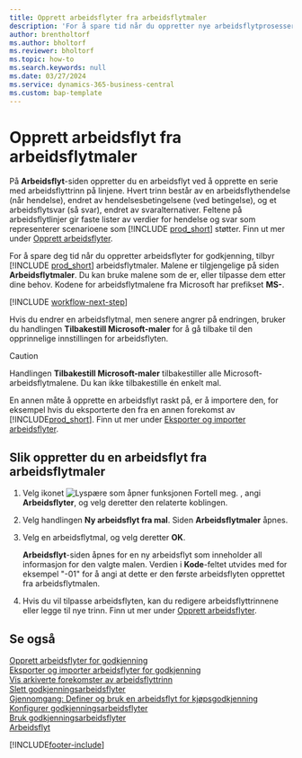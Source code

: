 ```yaml
---
title: Opprett arbeidsflyter fra arbeidsflytmaler
description: 'For å spare tid når du oppretter nye arbeidsflytprosesser for godkjenning, kan du opprette arbeidsflytprosesser fra arbeidsflytmaler.'
author: brentholtorf
ms.author: bholtorf
ms.reviewer: bholtorf
ms.topic: how-to
ms.search.keywords: null
ms.date: 03/27/2024
ms.service: dynamics-365-business-central
ms.custom: bap-template
---
```

# <a name="create-workflows-from-workflow-templates"></a>Opprett arbeidsflyt fra arbeidsflytmaler

På **Arbeidsflyt**-siden oppretter du en arbeidsflyt ved å opprette en serie med arbeidsflyttrinn på linjene. Hvert trinn består av en arbeidsflythendelse (når hendelse), endret av hendelsesbetingelsene (ved betingelse), og et arbeidsflytsvar (så svar), endret av svaralternativer. Feltene på arbeidsflytlinjer gir faste lister av verdier for hendelse og svar som representerer scenarioene som [!INCLUDE [prod_short](includes/prod_short.md)] støtter. Finn ut mer under [Opprett arbeidsflyter](across-how-to-create-workflows.md).

For å spare deg tid når du oppretter arbeidsflyter for godkjenning, tilbyr [!INCLUDE [prod_short](includes/prod_short.md)] arbeidsflytmaler. Malene er tilgjengelige på siden **Arbeidsflytmaler**. Du kan bruke malene som de er, eller tilpasse dem etter dine behov. Kodene for arbeidsflytmalene fra Microsoft har prefikset **MS-**.

[!INCLUDE [workflow-next-step](includes/workflow-next-step.md)]

Hvis du endrer en arbeidsflytmal, men senere angrer på endringen, bruker du handlingen **Tilbakestill Microsoft-maler** for å gå tilbake til den opprinnelige innstillingen for arbeidsflyten.

> [!CAUTION]
> Handlingen **Tilbakestill Microsoft-maler** tilbakestiller alle Microsoft-arbeidsflytmalene. Du kan ikke tilbakestille én enkelt mal.  

En annen måte å opprette en arbeidsflyt raskt på, er å importere den, for eksempel hvis du eksporterte den fra en annen forekomst av [!INCLUDE[prod_short](includes/prod_short.md)]. Finn ut mer under [Eksporter og importer arbeidsflyter](across-how-to-export-and-import-workflows.md).  

## <a name="to-create-a-workflow-from-a-workflow-template"></a>Slik oppretter du en arbeidsflyt fra arbeidsflytmaler

1. Velg ikonet ![Lyspære som åpner funksjonen Fortell meg.](media/ui-search/search_small.png "Fortell hva du vil gjøre") , angi **Arbeidsflyter**, og velg deretter den relaterte koblingen.  
2. Velg handlingen **Ny arbeidsflyt fra mal**. Siden **Arbeidsflytmaler** åpnes.  
3. Velg en arbeidsflytmal, og velg deretter **OK**.  

   **Arbeidsflyt**-siden åpnes for en ny arbeidsflyt som inneholder all informasjon for den valgte malen. Verdien i **Kode**-feltet utvides med for eksempel "-01" for å angi at dette er den første arbeidsflyten opprettet fra arbeidsflytmalen.  
4. Hvis du vil tilpasse arbeidsflyten, kan du redigere arbeidsflyttrinnene eller legge til nye trinn. Finn ut mer under [Opprett arbeidsflyter](across-how-to-create-workflows.md).  

## <a name="see-also"></a>Se også

[Opprett arbeidsflyter for godkjenning](across-how-to-create-workflows.md)  
[Eksporter og importer arbeidsflyter for godkjenning](across-how-to-export-and-import-workflows.md)  
[Vis arkiverte forekomster av arbeidsflyttrinn](across-how-to-view-archived-workflow-step-instances.md)  
[Slett godkjenningsarbeidsflyter](across-how-to-delete-workflows.md)  
[Gjennomgang: Definer og bruk en arbeidsflyt for kjøpsgodkjenning](walkthrough-setting-up-and-using-a-purchase-approval-workflow.md)  
[Konfigurer godkjenningsarbeidsflyter](across-set-up-workflows.md)  
[Bruk godkjenningsarbeidsflyter](across-use-workflows.md)  
[Arbeidsflyt](across-workflow.md)  


[!INCLUDE[footer-include](includes/footer-banner.md)]
